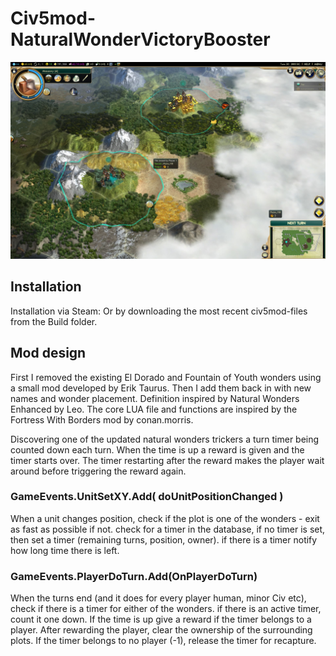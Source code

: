 # Civ5mod-NaturalWonderVictoryBooster
![Updated Natural Wonders](https://github.com/jesperottosen/Civ5mod-NaturalWonderTimedBoost/blob/main/Steam%20description/NWTB%20front.jpg?raw=true)

## Installation
Installation via Steam:
Or by downloading the most recent civ5mod-files from the Build folder.

## Mod design
First I removed the existing El Dorado and Fountain of Youth wonders using a small mod developed by Erik Taurus.
Then I add them back in with new names and wonder placement. Definition inspired by Natural Wonders Enhanced by Leo.
The core LUA file and functions are inspired by the Fortress With Borders mod by conan.morris.

Discovering one of the updated natural wonders trickers a turn timer being counted down each turn. When the time is up a reward is given and the timer starts over. 
The timer restarting after the reward makes the player wait around before triggering the reward again.

### GameEvents.UnitSetXY.Add( doUnitPositionChanged )
When a unit changes position, check if the plot is one of the wonders - exit as fast as possible if not.
check for a timer in the database, if no timer is set, then set a timer (remaining turns, position, owner).
if there is a timer notify how long time there is left.

### GameEvents.PlayerDoTurn.Add(OnPlayerDoTurn)
When the turns end (and it does for every player human, minor Civ etc), check if there is a timer for either of the wonders.
if there is an active timer, count it one down. If the time is up give a reward if the timer belongs to a player.
After rewarding the player, clear the ownership of the surrounding plots. 
If the timer belongs to no player (-1), release the timer for recapture.
